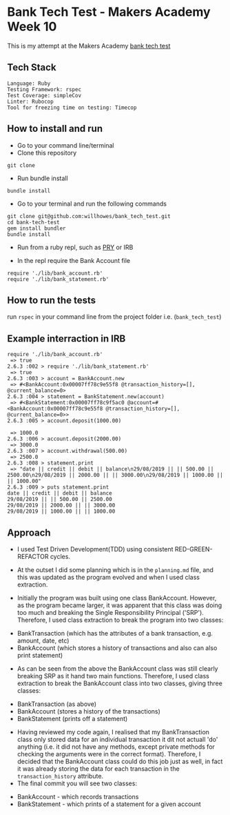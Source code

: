 # Bank Tech Test - Makers Academy Week 10
This is my attempt at the Makers Academy [bank tech test](https://github.com/makersacademy/course/blob/master/individual_challenges/bank_tech_test.md)

## Tech Stack
```
Language: Ruby
Testing Framework: rspec
Test Coverage: simpleCov
Linter: Rubocop
Tool for freezing time on testing: Timecop
```

## How to install and run
* Go to your command line/terminal
* Clone this repository
```
git clone
```
* Run bundle install
```
bundle install
```

* Go to your terminal and run the following commands
```
git clone git@github.com:willhowes/bank_tech_test.git
cd bank-tech-test
gem install bundler
bundle install
```
* Run from a ruby repl, such as [PRY](https://github.com/pry/pry) or IRB
- In the repl require the Bank Account file
```
require './lib/bank_account.rb'
require './lib/bank_statement.rb'
```
## How to run the tests
run ```rspec``` in your command line from the project folder i.e. (```bank_tech_test```)

## Example interraction in IRB
```
require './lib/bank_account.rb'
 => true
2.6.3 :002 > require './lib/bank_statement.rb'
 => true
2.6.3 :003 > account = BankAccount.new
 => #<BankAccount:0x00007ff78c9e55f8 @transaction_history=[], @current_balance=0>
2.6.3 :004 > statement = BankStatement.new(account)
 => #<BankStatement:0x00007ff78c9f5ac0 @account=#<BankAccount:0x00007ff78c9e55f8 @transaction_history=[], @current_balance=0>>
2.6.3 :005 > account.deposit(1000.00)

 => 1000.0
2.6.3 :006 > account.deposit(2000.00)
 => 3000.0
2.6.3 :007 > account.withdrawal(500.00)
 => 2500.0
2.6.3 :008 > statement.print
 => "date || credit || debit || balance\n29/08/2019 || || 500.00 || 2500.00\n29/08/2019 || 2000.00 || || 3000.00\n29/08/2019 || 1000.00 || || 1000.00"
2.6.3 :009 > puts statement.print
date || credit || debit || balance
29/08/2019 || || 500.00 || 2500.00
29/08/2019 || 2000.00 || || 3000.00
29/08/2019 || 1000.00 || || 1000.00
```

## Approach
* I used Test Driven Development(TDD) using consistent RED-GREEN-REFACTOR cycles.

* At the outset I did some planning which is in the ```planning.md``` file, and this was updated as the program evolved and when I used class extraction.

* Initially the program was built using one class BankAccount. However, as the program became larger, it was apparent that this class was doing too much and breaking the Single Responsibility Principal ('SRP'). Therefore, I used class extraction to break the program into two classes:
- BankTransaction (which has the attributes of a bank transaction, e.g. amount, date, etc)
- BankAccount (which stores a history of transactions and also can also print statement)

* As can be seen from the above the BankAccount class was still clearly breaking SRP as it hand two main functions. Therefore, I used class extraction to break the BankAccount class into two classes, giving three classes:

- BankTransaction (as above)
- BankAccount (stores a history of the transactions)
- BankStatement (prints off a statement)

* Having reviewed my code again, I realised that my BankTransaction class only stored data for an individual transaction it dit not actuall 'do' anything (i.e. it did not have any methods, except private methods for checking the arguments were in the correct format). Therefore, I decided that the BankAccount class could do this job just as well, in fact it was already storing the data for each transaction in the ```transaction_history``` attribute.
* The final commit you will see two classes:

- BankAccount - which records transactions
- BankStatement - which prints of a statement for a given account
